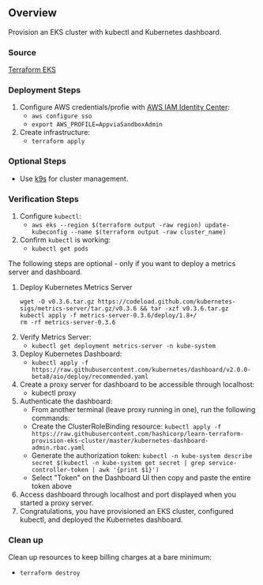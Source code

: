 ## Overview
Provision an EKS cluster with kubectl and Kubernetes dashboard.

### Source
[Terraform EKS](https://learn.hashicorp.com/tutorials/terraform/eks)

### Deployment Steps
1. Configure AWS credentials/profie with [AWS IAM Identity Center](https://docs.aws.amazon.com/cli/latest/userguide/cli-configure-sso.html#cli-configure-sso-configure):
   - `aws configure sso`
   - `export AWS_PROFILE=AppviaSandboxAdmin`
2. Create infrastructure:
   - `terraform apply`

### Optional Steps
- Use [k9s](https://k9scli.io/topics/commands/) for cluster management.

### Verification Steps
1. Configure `kubectl`:
   - `aws eks --region $(terraform output -raw region) update-kubeconfig --name $(terraform output -raw cluster_name)`
2. Confirm `kubectl` is working:
   - `kubectl get pods`

The following steps are optional - only if you want to deploy a metrics server and dashboard.
1. Deploy Kubernetes Metrics Server
   ```
   wget -O v0.3.6.tar.gz https://codeload.github.com/kubernetes-sigs/metrics-server/tar.gz/v0.3.6 && tar -xzf v0.3.6.tar.gz
   kubectl apply -f metrics-server-0.3.6/deploy/1.8+/
   rm -rf metrics-server-0.3.6
   ```
2. Verify Metrics Server:
   - `kubectl get deployment metrics-server -n kube-system`
3. Deploy Kubernetes Dashboard:
   - `kubectl apply -f https://raw.githubusercontent.com/kubernetes/dashboard/v2.0.0-beta8/aio/deploy/recommended.yaml`
4. Create a proxy server for dashboard to be accessible through localhost:
   - kubectl proxy
5. Authenticate the dashboard:
   - From another terminal (leave proxy running in one), run the following commands:
   - Create the ClusterRoleBinding resource:
     `kubectl apply -f https://raw.githubusercontent.com/hashicorp/learn-terraform-provision-eks-cluster/master/kubernetes-dashboard-admin.rbac.yaml`
   - Generate the authorization token:
     `kubectl -n kube-system describe secret $(kubectl -n kube-system get secret | grep service-controller-token | awk '{print $1}')`
   - Select "Token" on the Dashboard UI then copy and paste the entire token above
6. Access dashboard through localhost and port displayed when you started a proxy server.
7. Congratulations, you have provisioned an EKS cluster, configured kubectl, and deployed the Kubernetes dashboard.

### Clean up
Clean up resources to keep billing charges at a bare minimum:
   - `terraform destroy`

